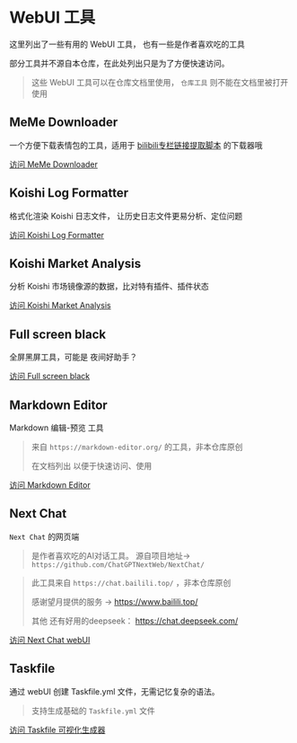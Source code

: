 # WebUI 工具

这里列出了一些有用的 WebUI 工具， 也有一些是作者喜欢吃的工具

部分工具并不源自本仓库，在此处列出只是为了方便快速访问。

> 这些 WebUI 工具可以在仓库文档里使用， `仓库工具` 则不能在文档里被打开使用




## MeMe Downloader

一个方便下载表情包的工具，适用于 [bilibili专栏链接提取脚本](https://greasyfork.org/zh-CN/scripts/521666-bilibili%E4%B8%93%E6%A0%8F%E5%8E%9F%E5%9B%BE%E9%93%BE%E6%8E%A5%E6%8F%90%E5%8F%962024%E6%94%B9%E7%89%88) 的下载器哦

<a href="/koishi-shangxue-apps/MemeDownloader.html" target="_blank" rel="noopener noreferrer">访问 MeMe Downloader</a>




## Koishi Log Formatter

格式化渲染 Koishi 日志文件， 让历史日志文件更易分析、定位问题

<a href="/koishi-shangxue-apps/LogFormatter.html" target="_blank" rel="noopener noreferrer">访问 Koishi Log Formatter</a>




## Koishi Market Analysis

分析 Koishi 市场镜像源的数据，比对特有插件、插件状态

<a href="/koishi-shangxue-apps/KoishiMarketAnalysis.html" target="_blank" rel="noopener noreferrer">访问 Koishi Market Analysis</a>




## Full screen black

全屏黑屏工具，可能是    夜间好助手？

<a href="/koishi-shangxue-apps/ALLblack.html" target="_blank" rel="noopener noreferrer">访问 Full screen black</a>




## Markdown Editor

Markdown 编辑-预览 工具

> 来自 `https://markdown-editor.org/` 的工具，非本仓库原创
> 
> 在文档列出 以便于快速访问、使用

<a href="/koishi-shangxue-apps/MarkdownEditor.html" target="_blank" rel="noopener noreferrer">访问 Markdown Editor</a>




## Next Chat

`Next Chat` 的网页端 

> 是作者喜欢吃的AI对话工具。
> 源自项目地址-> `https://github.com/ChatGPTNextWeb/NextChat/`

> 此工具来自 `https://chat.bailili.top/`  ，非本仓库原创
>
> 感谢望月提供的服务 -> https://www.bailili.top/
>
> 其他 还有好用的deepseek： https://chat.deepseek.com/
 
<a href="/koishi-shangxue-apps/NextChat.html" target="_blank" rel="noopener noreferrer">访问 Next Chat webUI</a>




## Taskfile

通过 webUI 创建 Taskfile.yml 文件，无需记忆复杂的语法。

> 支持生成基础的 `Taskfile.yml` 文件

<a href="/koishi-shangxue-apps/Taskfile.html" target="_blank" rel="noopener noreferrer">访问 Taskfile 可视化生成器</a>